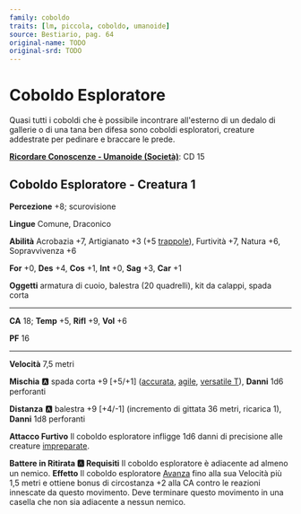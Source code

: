 ```yaml
---
family: coboldo
traits: [lm, piccola, coboldo, umanoide]
source: Bestiario, pag. 64
original-name: TODO
original-srd: TODO
---
```


# Coboldo Esploratore

Quasi tutti i coboldi che è possibile incontrare all'esterno di un dedalo di gallerie o di una tana ben difesa sono coboldi esploratori, creature addestrate per pedinare e braccare le prede.

**[Ricordare Conoscenze - Umanoide (Società)](/azioni/ricordare-conoscenze)**: CD 15

## Coboldo Esploratore - Creatura 1

**Percezione** +8; scurovisione

**Lingue** Comune, Draconico

**Abilità** Acrobazia +7, Artigianato +3 (+5 [trappole](/tratti/trappola)), Furtività +7, Natura +6, Sopravvivenza +6

**For** +0, **Des** +4, **Cos** +1, **Int** +0, **Sag** +3, **Car** +1

**Oggetti** armatura di cuoio, balestra (20 quadrelli), kit da calappi, spada corta

***

**CA** 18; **Temp** +5, **Rifl** +9, **Vol** +6

**PF** 16

***

**Velocità** 7,5 metri

**Mischia** :a: spada corta +9 \[+5/+1] ([accurata](/tratti/accurata), [agile](/tratti/agile), [versatile T](/tratti/versatile)), **Danni** 1d6 perforanti

**Distanza** :a: balestra +9 \[+4/-1] (incremento di gittata 36 metri, ricarica 1), **Danni** 1d8 perforanti

**Attacco Furtivo** Il coboldo esploratore infligge 1d6 danni di precisione alle creature [impreparate](/condizioni/impreparato).

**Battere in Ritirata :a: Requisiti** Il coboldo esploratore è adiacente ad almeno un nemico. **Effetto** Il coboldo esploratore [Avanza](/azioni/avanzare) fino alla sua Velocità più 1,5 metri e ottiene bonus di circostanza +2 alla CA contro le reazioni innescate da questo movimento. Deve terminare questo movimento in una casella che non sia adiacente a nessun nemico.
